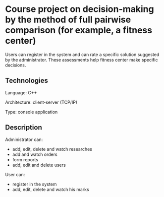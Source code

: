 # Course project on decision-making by the method of full pairwise comparison (for example, a fitness center)
Users can register in the system and can rate a specific solution suggested by the administrator. These assessments help fitness center make specific decisions.
## Technologies
Language: C++
<!--comment-->
Architecture: client-server (TCP/IP)
<!--comment-->
Type: console application
## Description
Administrator can:
<!--comment-->
+ add, edit, delete and watch researches
+ add and watch orders
+ form reports
+ add, edit and delete users
<!--comment-->
User can:
<!--comment-->
+ register in the system
+ add, edit, delete and watch his marks
